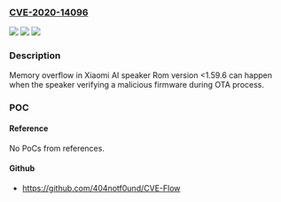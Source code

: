 ### [CVE-2020-14096](https://cve.mitre.org/cgi-bin/cvename.cgi?name=CVE-2020-14096)
![](https://img.shields.io/static/v1?label=Product&message=Xiaomi%20AI%20speaker&color=blue)
![](https://img.shields.io/static/v1?label=Version&message=n%2Fa&color=blue)
![](https://img.shields.io/static/v1?label=Vulnerability&message=Memory%20overflow&color=brighgreen)

### Description

Memory overflow in Xiaomi AI speaker Rom version <1.59.6 can happen when the speaker verifying a malicious firmware during OTA process.

### POC

#### Reference
No PoCs from references.

#### Github
- https://github.com/404notf0und/CVE-Flow

